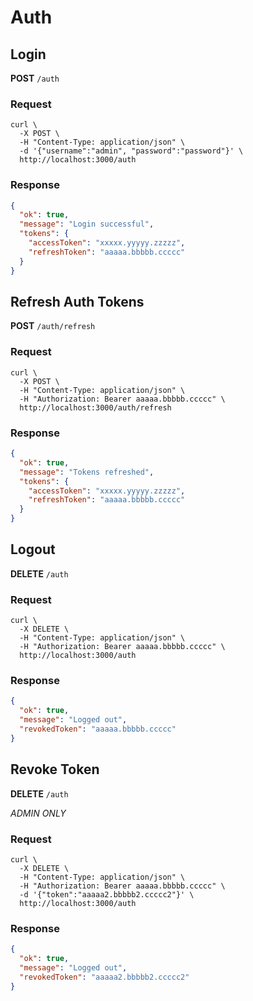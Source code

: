 # Auth


## Login

**POST** `/auth`

### Request

```shell
curl \
  -X POST \
  -H "Content-Type: application/json" \
  -d '{"username":"admin", "password":"password"}' \
  http://localhost:3000/auth
```

### Response

```json
{
  "ok": true,
  "message": "Login successful",
  "tokens": {
    "accessToken": "xxxxx.yyyyy.zzzzz",
    "refreshToken": "aaaaa.bbbbb.ccccc"
  }
}
```


## Refresh Auth Tokens

**POST** `/auth/refresh`

### Request

```shell
curl \
  -X POST \
  -H "Content-Type: application/json" \
  -H "Authorization: Bearer aaaaa.bbbbb.ccccc" \
  http://localhost:3000/auth/refresh
```

### Response

```json
{
  "ok": true,
  "message": "Tokens refreshed",
  "tokens": {
    "accessToken": "xxxxx.yyyyy.zzzzz",
    "refreshToken": "aaaaa.bbbbb.ccccc"
  }
}
```


## Logout

**DELETE** `/auth`

### Request

```shell
curl \
  -X DELETE \
  -H "Content-Type: application/json" \
  -H "Authorization: Bearer aaaaa.bbbbb.ccccc" \
  http://localhost:3000/auth
```

### Response

```json
{
  "ok": true,
  "message": "Logged out",
  "revokedToken": "aaaaa.bbbbb.ccccc"
}
```


## Revoke Token

**DELETE** `/auth`

*ADMIN ONLY*

### Request

```shell
curl \
  -X DELETE \
  -H "Content-Type: application/json" \
  -H "Authorization: Bearer aaaaa.bbbbb.ccccc" \
  -d '{"token":"aaaaa2.bbbbb2.ccccc2"}' \
  http://localhost:3000/auth
```

### Response

```json
{
  "ok": true,
  "message": "Logged out",
  "revokedToken": "aaaaa2.bbbbb2.ccccc2"
}
```
